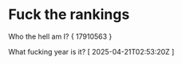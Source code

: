 # Fuck the rankings

Who the hell am I?
{ 17910563 }

What fucking year is it?
[ 2025-04-21T02:53:20Z ]
